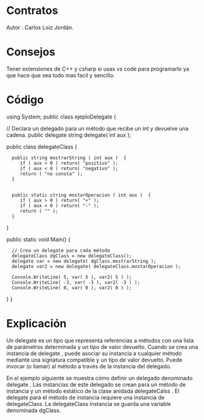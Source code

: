 # Contratos

Autor : Carlos Loiz Jordán.

# Consejos

Tener extensiones de C++ y csharp si usas vs code para programarlo ya que hace que sea todo mas facil y sencillo.

# Código

using System;
public class ejeploDelegate  {

   // Declara un delegado para un método que recibe un int y devuelve una cadena.
   public delegate string delegate( int aux );


   public class delegateClass  {


      public string mostrarString ( int aux )  {
         if ( aux > 0 ) return( "positivo" );
         if ( aux < 0 ) return( "negativo" );
         return ( "no consta" );
      }

 
      public static string mostarOperacion ( int aux )  {
         if ( aux > 0 ) return( "+" );
         if ( aux < 0 ) return( "-" );
         return ( "" );
      }
   }

   public static void Main()  {

      // Crea un delegate para cada método
      delegateClass dgClass = new delegateClass();
      delegate var = new delegate( dgClass.mostrarString );
      delegate var2 = new delegate( delegateClass.mostarOperacion );

      Console.WriteLine( 5, var( 5 ), var2( 5 ) );
      Console.WriteLine( -3, var( -3 ), var2( -3 ) );
      Console.WriteLine( 0, var( 0 ), var2( 0 ) );
   }
}

# Explicación 

Un delegate es un tipo que representa referencias a métodos con una lista de parámetros determinada y un tipo de valor devuelto. Cuando se crea una instancia de delegate , puede asociar su instancia a cualquier método mediante una signatura compatible y un tipo de valor devuelto. Puede invocar (o llamar) al método a través de la instancia del delegado.

En el ejemplo siguiente se muestra cómo definir un delegado denominado delegate
 . Las instancias de este delegado se crean para un método de instancia y un método estático de la clase anidada delegateCalss . El delegate para el método de instancia requiere una instancia de delegateClass. La delegateClass instancia se guarda    una variable denominada dgClass.
